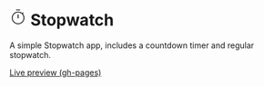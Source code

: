 # <img src="./public/logo.svg" height="30px"> Stopwatch

A simple Stopwatch app, includes a countdown timer and regular stopwatch.

[Live preview (gh-pages)](https://diaa-e.github.io/stopwatch/)
